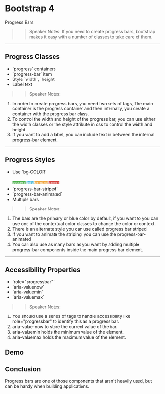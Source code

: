<!-- .slide: data-state="title" -->
# Bootstrap 4
Progress Bars

> > Speaker Notes:
If you need to create progress bars, bootstrap makes it easy with a number of classes to take care of them.

---

<!-- .slide: data-state="hasicon" -->

## <i class="fa fa-signal"></i> Progress Classes

<ul>
	<li class="fragment">`progress` containers</li>
	<li class="fragment">`progress-bar` item</li>
	<li class="fragment">Style `width`, `height`</li>
	<li class="fragment">Label text</li>
</ul>

> > Speaker Notes:
1. In order to create progress bars, you need two sets of tags, The main container is the progress container and then internally, you create a container with the progress bar class.
2. To control the width and height of the progress bar, you can use either the width classes or the style attribute in css to control the width and height.
3. If you want to add a label, you can include text in between the internal progress-bar element.

---

<!-- .slide: data-state="hasicon" -->

## <i class="fa fa-signal"></i> Progress Styles
<ul>
	<li class="fragment"><p contenteditable>Use `bg-COLOR`</p>
		<small style="line-height: 220%; vertical-align: text-bottom;">
			<code style="background:#5cb85c; color:white;">success</code>
			<code style="background:#5bc0de; color:white;">info</code>
			<code style="background:#f0ad4e; color:white;">warning</code>
			<code style="background:#D9534E; color:white;">danger</code>
		</small>
	</li>
	<li class="fragment">`progress-bar-striped`</li>
	<li class="fragment">`progress-bar-animated`</li>
	<li class="fragment">Multiple bars</li>
</ul>

> > Speaker Notes:
1. The bars are the primary or blue color by default, if you want to you can use one of the contextual color classes to change the color or context.
2. There is an alternate style you can use called progress bar striped
3. If you want to animate the striping, you can use the progress-bar-animated
4. You can also use as many bars as you want by adding multiple progress-bar components inside the main progress bar element.

---

<!-- .slide: data-state="hasicon" -->

## <i class="fa fa-signal"></i> Accessibility Properties

<ul>
	<li class="fragment">`role="progressbar"`</li>
	<li class="fragment">`aria-valuenow`</li>
	<li class="fragment">`aria-valuemin`</li>
	<li class="fragment">`aria-valuemax`</li>
</ul>

> > Speaker Notes:
1. You should use a series of tags to handle accessibility like role="progressbar" to identify this as a progress bar.
2. aria-value-now to store the current value of the bar.
3. aria-valuemin holds the minimum value of the element.
4. aria-valuemax holds the maximum value of the element.
## Demo

## Conclusion
Progress bars are one of those components that aren't heavily used, but can be handy when building applications.